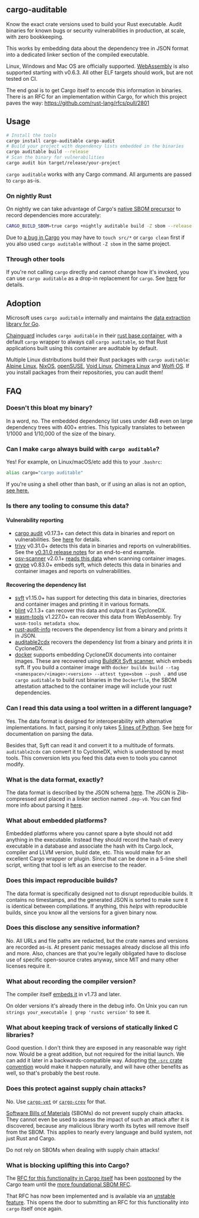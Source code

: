## cargo-auditable

Know the exact crate versions used to build your Rust executable. Audit binaries for known bugs or security vulnerabilities in production, at scale, with zero bookkeeping.

This works by embedding data about the dependency tree in JSON format into a dedicated linker section of the compiled executable.

Linux, Windows and Mac OS are officially supported. [WebAssembly](https://en.wikipedia.org/wiki/WebAssembly) is also supported starting with v0.6.3. All other ELF targets should work, but are not tested on CI.

The end goal is to get Cargo itself to encode this information in binaries. There is an RFC for an implementation within Cargo, for which this project paves the way: https://github.com/rust-lang/rfcs/pull/2801

## Usage

```bash
# Install the tools
cargo install cargo-auditable cargo-audit
# Build your project with dependency lists embedded in the binaries
cargo auditable build --release
# Scan the binary for vulnerabilities
cargo audit bin target/release/your-project
```

`cargo auditable` works with any Cargo command. All arguments are passed to `cargo` as-is.

### On nightly Rust

On nightly we can take advantage of Cargo's [native SBOM precursor](https://doc.rust-lang.org/cargo/reference/unstable.html#sbom) to record dependencies more accurately:

```bash
CARGO_BUILD_SBOM=true cargo +nightly auditable build -Z sbom --release
```

Due to [a bug in Cargo](https://github.com/rust-lang/cargo/issues/15695) you may have to `touch src/*` or `cargo clean` first if you also used `cargo auditable` without `-Z sbom` in the same project.

### Through other tools

If you're not calling `cargo` directly and cannot change how it's invoked, you can use `cargo auditable` as a drop-in replacement for `cargo`. See [here](REPLACING_CARGO.md) for details.

## Adoption

Microsoft uses `cargo auditable` internally and maintains the [data extraction library for Go](https://github.com/microsoft/go-rustaudit).

[Chainguard](https://chainguard.dev/) includes `cargo auditable` in their [rust base container](https://images.chainguard.dev/directory/image/rust/overview), with a default `cargo` wrapper to always call `cargo auditable`, so that Rust applications built using this container are auditable by default.

Multiple Linux distributions build their Rust packages with `cargo auditable`: [Alpine Linux](https://www.alpinelinux.org/), [NixOS](https://nixos.org/), [openSUSE](https://www.opensuse.org/), [Void Linux](https://voidlinux.org/), [Chimera Linux](https://chimera-linux.org/) and [Wolfi OS](https://wolfi.dev). If you install packages from their repositories, you can audit them!

## FAQ

### Doesn't this bloat my binary?

In a word, no. The embedded dependency list uses under 4kB even on large dependency trees with 400+ entries. This typically translates to between 1/1000 and 1/10,000 of the size of the binary.

### Can I make `cargo` always build with `cargo auditable`?

Yes! For example, on Linux/macOS/etc add this to your `.bashrc`:

```bash
alias cargo="cargo auditable"
```

If you're using a shell other than bash, or if using an alias is not an option, [see here.](REPLACING_CARGO.md)

### Is there any tooling to consume this data?

#### Vulnerability reporting

* [cargo audit](https://crates.io/crates/cargo-audit) v0.17.3+ can detect this data in binaries and report on vulnerabilities. See [here](https://github.com/rustsec/rustsec/tree/main/cargo-audit#cargo-audit-bin-subcommand) for details.
* [trivy](https://github.com/aquasecurity/trivy) v0.31.0+ detects this data in binaries and reports on vulnerabilities. See the [v0.31.0 release notes](https://github.com/aquasecurity/trivy/discussions/2716) for an end-to-end example.
* [osv-scanner](https://github.com/google/osv-scanner/) v2.0.1+ [reads this data](https://github.com/google/osv-scalibr/pull/377) when scanning container images.
* [grype](https://github.com/anchore/grype) v0.83.0+ embeds syft, which detects this data in binaries and container images and reports on vulnerabilities.

#### Recovering the dependency list

* [syft](https://github.com/anchore/syft) v1.15.0+ has support for detecting this data in binaries, directories and container images and printing it in various formats.
* [blint](https://github.com/owasp-dep-scan/blint) v2.1.3+ can recover this data and output it as CycloneDX.
* [wasm-tools](https://github.com/bytecodealliance/wasm-tools) v1.227.0+ can recover this data from WebAssembly. Try `wasm-tools metadata show`.
* [rust-audit-info](https://crates.io/crates/rust-audit-info) recovers the dependency list from a binary and prints it in JSON.
* [auditable2cdx](https://crates.io/crates/auditable2cdx) recovers the dependency list from a binary and prints it in CycloneDX.
* [docker](https://docs.docker.com/build/metadata/attestations/sbom/) supports embedding CycloneDX documents into container images. These are recovered using [BuildKit Syft scanner](https://github.com/docker/buildkit-syft-scanner), which embeds syft. If you build a container image with `docker buildx build --tag <namespace>/<image>:<version> --attest type=sbom --push .` and use `cargo auditable` to build rust binaries in the `Dockerfile`, the SBOM attestation attached to the container image will include your rust dependencies.

### Can I read this data using a tool written in a different language?

Yes. The data format is designed for interoperability with alternative implementations. In fact, parsing it only takes [5 lines of Python](PARSING.md). See [here](PARSING.md) for documentation on parsing the data.

Besides that, Syft can read it and convert it to a multitude of formats. `auditable2cdx` can convert it to CycloneDX, which is understood by most tools. This conversion lets you feed this data even to tools you cannot modify.

### What is the data format, exactly?

The data format is described by the JSON schema [here](cargo-auditable.schema.json).
The JSON is Zlib-compressed and placed in a linker section named `.dep-v0`.
You can find more info about parsing it [here](PARSING.md).

### What about embedded platforms?

Embedded platforms where you cannot spare a byte should not add anything in the executable. Instead they should record the hash of every executable in a database and associate the hash with its Cargo.lock, compiler and LLVM version, build date, etc. This would make for an excellent Cargo wrapper or plugin. Since that can be done in a 5-line shell script, writing that tool is left as an exercise to the reader.

### Does this impact reproducible builds?

The data format is specifically designed not to disrupt reproducible builds. It contains no timestamps, and the generated JSON is sorted to make sure it is identical between compilations. If anything, this *helps* with reproducible builds, since you know all the versions for a given binary now.

### Does this disclose any sensitive information?

No. All URLs and file paths are redacted, but the crate names and versions are recorded as-is. At present panic messages already disclose all this info and more. Also, chances are that you're legally obligated have to disclose use of specific open-source crates anyway, since MIT and many other licenses require it.

### What about recording the compiler version?

The compiler itself [embeds it](https://github.com/rust-lang/rust/pull/97550) in v1.73 and later.

On older versions it's already there in the debug info. On Unix you can run `strings your_executable | grep 'rustc version'` to see it.

### What about keeping track of versions of statically linked C libraries?

Good question. I don't think they are exposed in any reasonable way right now. Would be a great addition, but not required for the initial launch. We can add it later in a backwards-compatible way. Adopting [the `-src` crate convention](https://internals.rust-lang.org/t/statically-linked-c-c-libraries/17175?u=shnatsel) would make it happen naturally, and will have other benefits as well, so that's probably the best route.

### Does this protect against supply chain attacks?

No. Use [`cargo-vet`](https://github.com/mozilla/cargo-vet) or [`cargo-crev`](https://github.com/crev-dev/cargo-crev) for that.

[Software Bills of Materials](https://en.wikipedia.org/wiki/Software_supply_chain) (SBOMs) do not prevent supply chain attacks. They cannot even be used to assess the impact of such an attack after it is discovered, because any malicious library worth its bytes will remove itself from the SBOM. This applies to nearly every language and build system, not just Rust and Cargo.

Do not rely on SBOMs when dealing with supply chain attacks!

### What is blocking uplifting this into Cargo?

The [RFC for this functionality in Cargo itself](https://github.com/rust-lang/rfcs/pull/2801) has been [postponed](https://github.com/rust-lang/rfcs/pull/2801#issuecomment-2122880841) by the Cargo team until the [more foundational SBOM RFC](https://github.com/rust-lang/rfcs/pull/3553).

That RFC has now been implemented and is available via an [unstable feature](https://doc.rust-lang.org/cargo/reference/unstable.html#sbom). This opens the door to submitting an RFC for this functionality into `cargo` itself once again.
